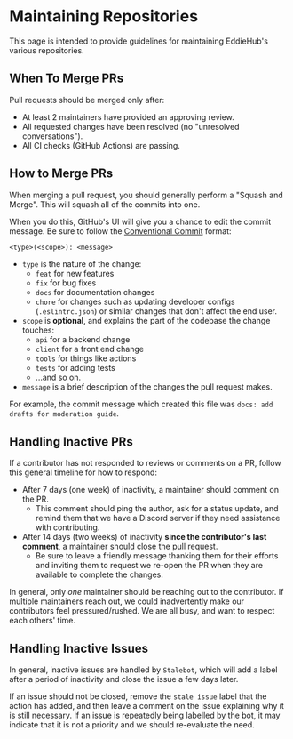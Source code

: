 # Maintaining Repositories

This page is intended to provide guidelines for maintaining EddieHub's various repositories.

## When To Merge PRs

Pull requests should be merged only after:

- At least 2 maintainers have provided an approving review.
- All requested changes have been resolved (no "unresolved conversations").
- All CI checks (GitHub Actions) are passing.

## How to Merge PRs

When merging a pull request, you should generally perform a "Squash and Merge". This will squash all of the commits into one.

When you do this, GitHub's UI will give you a chance to edit the commit message. Be sure to follow the [Conventional Commit](https://www.conventionalcommits.org/en/v1.0.0/) format:

```txt
<type>(<scope>): <message>
```

- `type` is the nature of the change:
  - `feat` for new features
  - `fix` for bug fixes
  - `docs` for documentation changes
  - `chore` for changes such as updating developer configs (`.eslintrc.json`) or similar changes that don't affect the end user.
- `scope` is **optional**, and explains the part of the codebase the change touches:
  - `api` for a backend change
  - `client` for a front end change
  - `tools` for things like actions
  - `tests` for adding tests
  - ...and so on.
- `message` is a brief description of the changes the pull request makes.

For example, the commit message which created this file was `docs: add drafts for moderation guide`.

## Handling Inactive PRs

If a contributor has not responded to reviews or comments on a PR, follow this general timeline for how to respond:

- After 7 days (one week) of inactivity, a maintainer should comment on the PR.
  - This comment should ping the author, ask for a status update, and remind them that we have a Discord server if they need assistance with contributing.
- After 14 days (two weeks) of inactivity **since the contributor's last comment**, a maintainer should close the pull request.
  - Be sure to leave a friendly message thanking them for their efforts and inviting them to request we re-open the PR when they are available to complete the changes.

In general, only *one* maintainer should be reaching out to the contributor. If multiple maintainers reach out, we could inadvertently make our contributors feel pressured/rushed. We are all busy, and want to respect each others' time.

## Handling Inactive Issues

In general, inactive issues are handled by `Stalebot`, which will add a label after a period of inactivity and close the issue a few days later.

If an issue should not be closed, remove the `stale issue` label that the action has added, and then leave a comment on the issue explaining why it is still necessary. If an issue is repeatedly being labelled by the bot, it may indicate that it is not a priority and we should re-evaluate the need.
